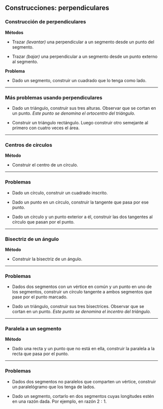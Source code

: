 ﻿## Construcciones: perpendiculares

### Construcción de perpendiculares

**Métodos**

- Trazar *(levantar)* una perpendicular a un segmento desde un punto del segmento.

- Trazar *(bajar)* una perpendicular a un segmento desde un punto externo al segmento.

**Problema**

- Dado un segmento, construir un cuadrado que lo tenga como lado.

---

### Más problemas usando perpendiculares

- Dado un triángulo, construir sus tres alturas. Observar que se cortan en un punto. *Este punto se denomina el ortocentro del triángulo.*

- Construir un triángulo rectángulo. Luego construir otro semejante al primero con cuatro veces el área.

---

### Centros de círculos

**Método**

- Construir el centro de un círculo.

---

### Problemas

- Dado un círculo, construir un cuadrado inscrito.

- Dado un punto en un círculo, construir la tangente que pasa por ese punto.
- Dado un círculo y un punto exterior a él, construir las dos tangentes al círculo que pasan por el punto.

---

### Bisectriz de un ángulo

**Método**

- Construir la bisectriz de un ángulo.

---

### Problemas

- Dados dos segmentos con un vértice en común y un punto en uno de los segmentos, construir un círculo tangente a ambos segmentos que pase por el punto marcado.

- Dado un triángulo, construir sus tres bisectrices. Observar que se cortan en un punto. *Este punto se denomina el incentro del triángulo.*

---

### Paralela a un segmento

**Método**

- Dado una recta y un punto que no está en ella, construir la paralela a la recta que pasa por el punto.

---

### Problemas

- Dados dos segmentos no paralelos que comparten un vértice, construir un paralelógramo que los tenga de lados.

- Dado un segmento, cortarlo en dos segmentos cuyas longitudes estén en una razón dada. Por ejemplo, en razón $2:1$.
